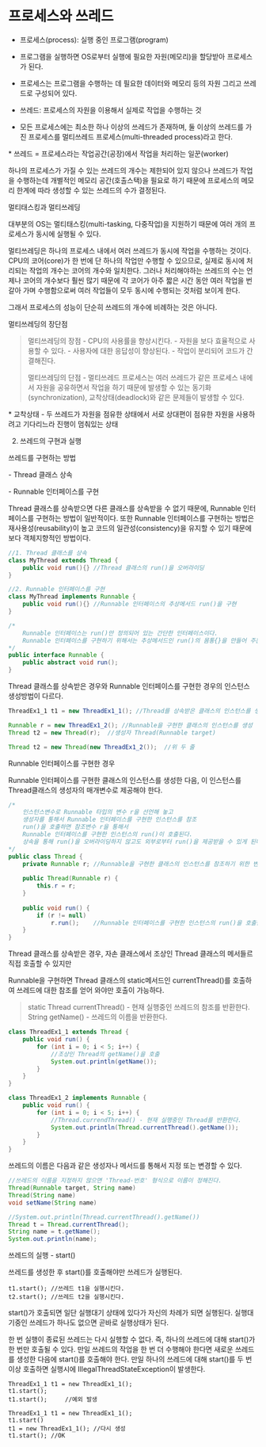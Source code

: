 # 프로세스와 쓰레드



- 프로세스(process): 실행 중인 프로그램(program)
- 프로그램을 실행하면 OS로부터 실행에 필요한 자원(메모리)을 할당받아 프로세스가 된다.
- 프로세스는 프로그램을 수행하는 데 필요한 데이터와 메모리 등의 자원 그리고 쓰레드로 구성되어 있다.

- 쓰레드: 프로세스의 자원을 이용해서 실제로 작업을 수행하는 것
- 모든 프로세스에는 최소한 하나 이상의 쓰레드가 존재하며, 둘 이상의 쓰레드를 가진 프로세스를 멀티쓰레드 프로세스(multi-threaded process)라고 한다.

\* 쓰레드 = 프로세스라는 작업공간(공장)에서 작업을 처리하는 일꾼(worker)

 

하나의 프로세스가 가질 수 있는 쓰레드의 개수는 제한되어 있지 않으나 쓰레드가 작업을 수행하는데 개별적인 메모리 공간(호출스택)을 필요로 하기 때문에 프로세스의 메모리 한계에 따라 생성할 수 있는 쓰레드의 수가 결정된다.

 

멀티태스킹과 멀티쓰레딩

대부분의 OS는 멀티태스킹(multi-tasking, 다중작업)을 지원하기 때문에 여러 개의 프로세스가 동시에 실행될 수 있다.

멀티쓰레딩은 하나의 프로세스 내에서 여러 쓰레드가 동시에 작업을 수행하는 것이다. CPU의 코어(core)가 한 번에 단 하나의 작업만 수행할 수 있으므로, 실제로 동시에 처리되는 작업의 개수는 코어의 개수와 일치한다. 그러나 처리해야하는 쓰레드의 수는 언제나 코어의 개수보다 훨씬 많기 때문에 각 코어가 아주 짧은 시간 동안 여러 작업을 번갈아 가며 수행함으로써 여러 작업들이 모두 동시에 수행되는 것처럼 보이게 한다.

그래서 프로세스의 성능이 단순히 쓰레드의 개수에 비례하는 것은 아니다.

 

멀티쓰레딩의 장단점

> 멀티쓰레딩의 장점
> \- CPU의 사용률을 향상시킨다.
> \- 자원을 보다 효율적으로 사용할 수 있다.
> \- 사용자에 대한 응답성이 향상된다.
> \- 작업이 분리되어 코드가 간결해진다.
>
> 멀티쓰레딩의 단점
> \- 멀티쓰레드 프로세스는 여러 쓰레드가 같은 프로세스 내에서 자원을 공유하면서 작업을 하기 때문에 발생할 수 있는 동기화(synchronization), 교착상태(deadlock)와 같은 문제들이 발생할 수 있다.

 

\* 교착상태 - 두 쓰레드가 자원을 점유한 상태에서 서로 상대편이 점유한 자원을 사용하려고 기다리느라 진행이 멈춰있는 상태

 

2. 쓰레드의 구현과 실행

쓰레드를 구현하는 방법

\- Thread 클래스 상속

\- Runnable 인터페이스를 구현

 

Thread 클래스를 상속받으면 다른 클래스를 상속받을 수 없기 때문에, Runnable 인터페이스를 구현하는 방법이 일반적이다. 또한 Runnable 인터페이스를 구현하는 방법은 재사용성(reusability)이 높고 코드의 일관성(consistency)을 유지할 수 있기 때문에 보다 객체지향적인 방법이다.

 

```java
//1. Thread 클래스를 상속
class MyThread extends Thread {
	public void run(){}	//Thread 클래스의 run()을 오버라이딩
}

//2. Runnable 인터페이스를 구현
class MyThread implements Runnable {
	public void run(){}	//Runnable 인터페이스의 추상메서드 run()을 구현
}

/*
	Runnable 인터페이스는 run()만 정의되어 있는 간단한 인터페이스이다.
    Runnable 인터페이스를 구현하기 위해서는 추상메서드인 run()의 몸통{}을 만들어 주는 것이다.
*/
public interface Runnable {
	public abstract void run();
}
```

 

Thread 클래스를 상속받은 경우와 Runnable 인터페이스를 구현한 경우의 인스턴스 생성방법이 다르다.

```java
ThreadEx1_1 t1 = new ThreadEx1_1();	//Thread를 상속받은 클래스의 인스턴스를 생성

Runnable r = new ThreadEx1_2();	//Runnable을 구현한 클래스의 인스턴스를 생성
Thread t2 = new Thread(r);	//생성자 Thread(Runnable target)

Thread t2 = new Thread(new ThreadEx1_2());	//위 두 줄
```

 

Runnable 인터페이스를 구현한 경우

Runnable 인터페이스를 구현한 클래스의 인스턴스를 생성한 다음, 이 인스턴스를 Thread클래스의 생성자의 매개변수로 제공해야 한다.

```java
/*
	인스턴스변수로 Runnable 타입의 변수 r을 선언해 놓고
    생성자를 통해서 Runnable 인터페이스를 구현한 인스턴스를 참조
    run()을 호출하면 참조변수 r을 통해서 
    Runnable 인터페이스를 구현한 인스턴스의 run()이 호출된다.
    상속을 통해 run()을 오버라이딩하지 않고도 외부로부터 run()을 제공받을 수 있게 된다.
*/
public class Thread {
	private Runnable r;	//Runnable을 구현한 클래스의 인스턴스를 참조하기 위한 변수를 선언
    
    public Thread(Runnable r) {
    	this.r = r;
    }
    
    public void run() {
    	if (r != null)
        	r.run();	//Runnable 인터페이스를 구현한 인스턴스의 run()을 호출한다.
    }
}
```

 

Thread 클래스를 상속받은 경우, 자손 클래스에서 조상인 Thread 클래스의 메서들르 직접 호출할 수 있지만

Runnable을 구현하면 Thread 클래스의 static메서드인 currentThread()를 호출하여 쓰레드에 대한 참조를 얻어 와야만 호출이 가능하다.

> static Thread currentThread() - 현재 실행중인 쓰레드의 참조를 반환한다.
> String getName() - 쓰레드의 이름을 반환한다.

 

```java
class ThreadEx1_1 extends Thread {
	public void run() {
    	for (int i = 0; i < 5; i++) {
        	//조상인 Thread의 getName()을 호출
            System.out.println(getName());
        }
    }
}

class ThreadEx1_2 implements Runnable {
	public void run() {
    	for (int i = 0; i < 5; i++) {
        	//Thread.currendThread() - 현재 실행중인 Thread를 반환한다.
            System.out.println(Thread.currentThread().getName());
        }
    }
}
```

 

쓰레드의 이름은 다음과 같은 생성자나 메서드를 통해서 지정 또는 변경할 수 있다.

```java
//쓰레드의 이름을 지정하지 않으면 'Thread-번호' 형식으로 이름이 정해진다.
Thread(Runnable target, String name)
Thread(String name)
void setName(String name)

//System.out.println(Thread.currentThread().getName())
Thread t = Thread.currentThread();
String name = t.getName();
System.out.println(name);
```

 

쓰레드의 실행 - start()

쓰레드를 생성한 후 start()를 호출해야만 쓰레드가 실행된다.

```
t1.start();	//쓰레드 t1을 실행시킨다.
t2.start();	//쓰레드 t2을 실행시킨다.
```

start()가 호출되면 일단 실행대기 상태에 있다가 자신의 차례가 되면 실행된다. 실행대기중인 쓰레드가 하나도 없으면 곧바로 실행상태가 된다.

한 번 실행이 종료된 쓰레드는 다시 실행할 수 없다. 즉, 하나의 쓰레드에 대해 start()가 한 번만 호출될 수 있다. 만일 쓰레드의 작업을 한 번 더 수행해야 한다면 새로운 쓰레드를 생성한 다음에 start()를 호출해야 한다. 만일 하나의 쓰레드에 대해 start()를 두 번 이상 호출하면 실행시에 IllegalThreadStateException이 발생한다.

```
ThreadEx1_1 t1 = new ThreadEx1_1();
t1.start();
t1.start();		//예외 발생

ThreadEx1_1 t1 = new ThreadEx1_1();
t1.start()
t1 = new ThreadEx1_1();	//다시 생성
t1.start();	//OK
```